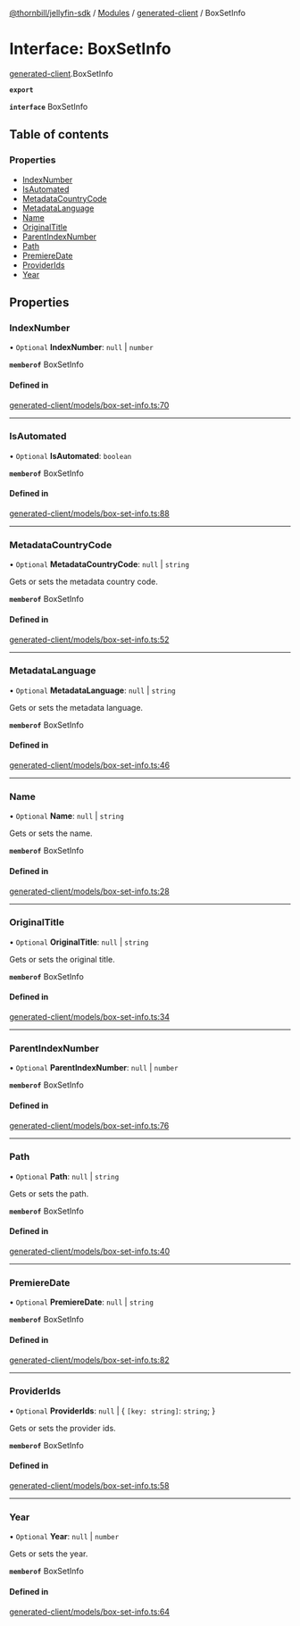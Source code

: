 [@thornbill/jellyfin-sdk](../README.md) / [Modules](../modules.md) / [generated-client](../modules/generated_client.md) / BoxSetInfo

# Interface: BoxSetInfo

[generated-client](../modules/generated_client.md).BoxSetInfo

**`export`**

**`interface`** BoxSetInfo

## Table of contents

### Properties

- [IndexNumber](generated_client.BoxSetInfo.md#indexnumber)
- [IsAutomated](generated_client.BoxSetInfo.md#isautomated)
- [MetadataCountryCode](generated_client.BoxSetInfo.md#metadatacountrycode)
- [MetadataLanguage](generated_client.BoxSetInfo.md#metadatalanguage)
- [Name](generated_client.BoxSetInfo.md#name)
- [OriginalTitle](generated_client.BoxSetInfo.md#originaltitle)
- [ParentIndexNumber](generated_client.BoxSetInfo.md#parentindexnumber)
- [Path](generated_client.BoxSetInfo.md#path)
- [PremiereDate](generated_client.BoxSetInfo.md#premieredate)
- [ProviderIds](generated_client.BoxSetInfo.md#providerids)
- [Year](generated_client.BoxSetInfo.md#year)

## Properties

### IndexNumber

• `Optional` **IndexNumber**: ``null`` \| `number`

**`memberof`** BoxSetInfo

#### Defined in

[generated-client/models/box-set-info.ts:70](https://github.com/jellyfin/jellyfin-sdk-typescript/blob/fa599ae/src/generated-client/models/box-set-info.ts#L70)

___

### IsAutomated

• `Optional` **IsAutomated**: `boolean`

**`memberof`** BoxSetInfo

#### Defined in

[generated-client/models/box-set-info.ts:88](https://github.com/jellyfin/jellyfin-sdk-typescript/blob/fa599ae/src/generated-client/models/box-set-info.ts#L88)

___

### MetadataCountryCode

• `Optional` **MetadataCountryCode**: ``null`` \| `string`

Gets or sets the metadata country code.

**`memberof`** BoxSetInfo

#### Defined in

[generated-client/models/box-set-info.ts:52](https://github.com/jellyfin/jellyfin-sdk-typescript/blob/fa599ae/src/generated-client/models/box-set-info.ts#L52)

___

### MetadataLanguage

• `Optional` **MetadataLanguage**: ``null`` \| `string`

Gets or sets the metadata language.

**`memberof`** BoxSetInfo

#### Defined in

[generated-client/models/box-set-info.ts:46](https://github.com/jellyfin/jellyfin-sdk-typescript/blob/fa599ae/src/generated-client/models/box-set-info.ts#L46)

___

### Name

• `Optional` **Name**: ``null`` \| `string`

Gets or sets the name.

**`memberof`** BoxSetInfo

#### Defined in

[generated-client/models/box-set-info.ts:28](https://github.com/jellyfin/jellyfin-sdk-typescript/blob/fa599ae/src/generated-client/models/box-set-info.ts#L28)

___

### OriginalTitle

• `Optional` **OriginalTitle**: ``null`` \| `string`

Gets or sets the original title.

**`memberof`** BoxSetInfo

#### Defined in

[generated-client/models/box-set-info.ts:34](https://github.com/jellyfin/jellyfin-sdk-typescript/blob/fa599ae/src/generated-client/models/box-set-info.ts#L34)

___

### ParentIndexNumber

• `Optional` **ParentIndexNumber**: ``null`` \| `number`

**`memberof`** BoxSetInfo

#### Defined in

[generated-client/models/box-set-info.ts:76](https://github.com/jellyfin/jellyfin-sdk-typescript/blob/fa599ae/src/generated-client/models/box-set-info.ts#L76)

___

### Path

• `Optional` **Path**: ``null`` \| `string`

Gets or sets the path.

**`memberof`** BoxSetInfo

#### Defined in

[generated-client/models/box-set-info.ts:40](https://github.com/jellyfin/jellyfin-sdk-typescript/blob/fa599ae/src/generated-client/models/box-set-info.ts#L40)

___

### PremiereDate

• `Optional` **PremiereDate**: ``null`` \| `string`

**`memberof`** BoxSetInfo

#### Defined in

[generated-client/models/box-set-info.ts:82](https://github.com/jellyfin/jellyfin-sdk-typescript/blob/fa599ae/src/generated-client/models/box-set-info.ts#L82)

___

### ProviderIds

• `Optional` **ProviderIds**: ``null`` \| { `[key: string]`: `string`;  }

Gets or sets the provider ids.

**`memberof`** BoxSetInfo

#### Defined in

[generated-client/models/box-set-info.ts:58](https://github.com/jellyfin/jellyfin-sdk-typescript/blob/fa599ae/src/generated-client/models/box-set-info.ts#L58)

___

### Year

• `Optional` **Year**: ``null`` \| `number`

Gets or sets the year.

**`memberof`** BoxSetInfo

#### Defined in

[generated-client/models/box-set-info.ts:64](https://github.com/jellyfin/jellyfin-sdk-typescript/blob/fa599ae/src/generated-client/models/box-set-info.ts#L64)
